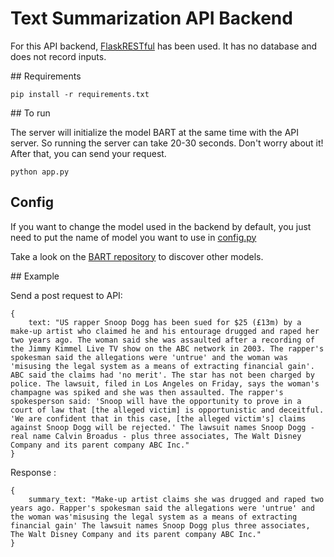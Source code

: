 # Text Summarization API Backend

For this API backend, [FlaskRESTful](https://flask-restful.readthedocs.io/en/latest/) has been used. It has no database and does not record inputs.

## Requirements

    pip install -r requirements.txt

## To run

The server will initialize the model BART at the same time with the API server. So running the server can take 20-30 seconds. Don't worry about it! After that, you can send your request.

    python app.py

## Config

If you want to change the model used in the backend by default, you just need to put the name of model you want to use in [config.py](./config.py)

Take a look on the [BART repository](https://github.com/pytorch/fairseq/tree/master/examples/bart) to discover other models.

## Example

Send a post request to API:

    {
        text: "US rapper Snoop Dogg has been sued for $25 (£13m) by a make-up artist who claimed he and his entourage drugged and raped her two years ago. The woman said she was assaulted after a recording of the Jimmy Kimmel Live TV show on the ABC network in 2003. The rapper's spokesman said the allegations were 'untrue' and the woman was 'misusing the legal system as a means of extracting financial gain'. ABC said the claims had 'no merit'. The star has not been charged by police. The lawsuit, filed in Los Angeles on Friday, says the woman's champagne was spiked and she was then assaulted. The rapper's spokesperson said: 'Snoop will have the opportunity to prove in a court of law that [the alleged victim] is opportunistic and deceitful. 'We are confident that in this case, [the alleged victim's] claims against Snoop Dogg will be rejected.' The lawsuit names Snoop Dogg - real name Calvin Broadus - plus three associates, The Walt Disney Company and its parent company ABC Inc."
    }



Response :

    {
        summary_text: "Make-up artist claims she was drugged and raped two years ago. Rapper's spokesman said the allegations were 'untrue' and the woman was'misusing the legal system as a means of extracting financial gain' The lawsuit names Snoop Dogg plus three associates, The Walt Disney Company and its parent company ABC Inc."
    }

